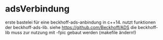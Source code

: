 # adsVerbindung
erste bastelei für eine beckhoff-ads-anbindung in c++14. nutzt funktionen der beckhoff-ads-lib.
siehe https://github.com/Beckhoff/ADS
die beckhoff-lib muss zur nutzung mit -fpic gebaut werden (makefile ändern!)
